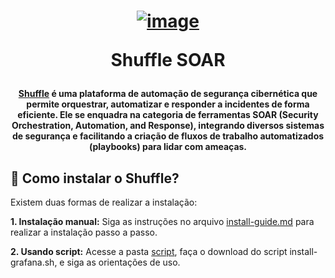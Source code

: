 <h1 align="center">

[![image](https://github.com/user-attachments/assets/f61e929f-b4b9-4294-a028-7d08aa761b04)](https://shuffler.io/)

Shuffle SOAR

</h1>


<h4 align="center">
  
[Shuffle](https://grafana.com/) é uma plataforma de automação de segurança cibernética que permite orquestrar, automatizar e responder a incidentes de forma eficiente. Ele se enquadra na categoria de ferramentas SOAR (Security Orchestration, Automation, and Response), integrando diversos sistemas de segurança e facilitando a criação de fluxos de trabalho automatizados (playbooks) para lidar com ameaças.

</h4>

## 📌 Como instalar o Shuffle?

Existem duas formas de realizar a instalação:

**1. Instalação manual:** Siga as instruções no arquivo [install-guide.md]() para realizar a instalação passo a passo.

**2. Usando script:** Acesse a pasta [script](), faça o download do script install-grafana.sh, e siga as orientações de uso.
